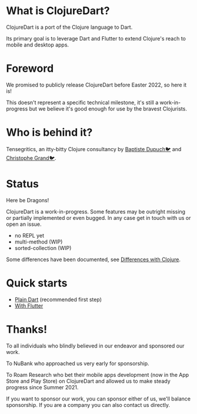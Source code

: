 # What is ClojureDart?

ClojureDart is a port of the Clojure language to Dart.

Its primary goal is to leverage Dart and Flutter to extend Clojure's reach to
mobile and desktop apps.

# Foreword

We promised to publicly release ClojureDart before Easter 2022, so here it is!

This doesn't represent a specific technical milestone, it's still a work-in-progress but we believe it's good enough for use by the bravest Clojurists.

# Who is behind it?

Tensegritics, an itty-bitty Clojure consultancy by [Baptiste Dupuch](https://github.com/dupuchba)[🐦](https://twitter.com/BaptisteDupuch) and [Christophe Grand](https://github.com/cgrand)[🐦](https://twitter.com/cgrand).

# Status

Here be Dragons!

ClojureDart is a work-in-progress. Some features may be outright missing or
partially implemented or even bugged. In any case get in touch with us or open
an issue.

- no REPL yet
- multi-method (WIP)
- sorted-collection (WIP)

Some differences have been documented, see [Differences with Clojure](doc/differences.md).

# Quick starts

- [Plain Dart](doc/quick-start.md) (recommended first step)
- [With Flutter](doc/flutter-quick-start.md)

# Thanks!

To all individuals who blindly believed in our endeavor and sponsored our work.

To NuBank who approached us very early for sponsorship.

To Roam Research who bet their mobile apps development (now in the App Store and Play Store) on ClojureDart and allowed us to make steady progress since Summer 2021.

If you want to sponsor our work, you can sponsor either of us, we'll balance sponsorship. If you are a company you can also contact us directly.
